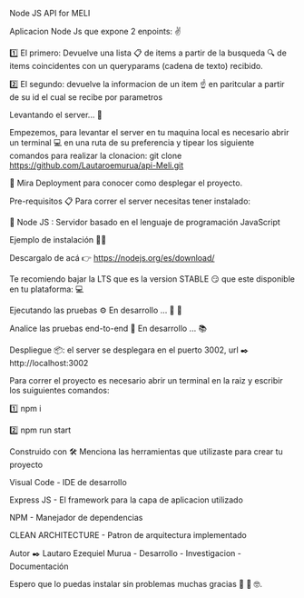 Node JS API for MELI

Aplicacion Node Js que expone 2 enpoints: ✌️

1️⃣ El primero: Devuelve una lista 📋 de items a partir de la busqueda 🔍 de items coincidentes con un queryparams (cadena de texto) recibido.

2️⃣ El segundo: devuelve la informacion de un item ☝️ en paritcular a partir de su id el cual se recibe por parametros

Levantando el server... 🚀

Empezemos, para levantar el server en tu maquina local es necesario abrir un terminal 💻 en una ruta de su preferencia y tipear los siguiente comandos para realizar la clonacion: 
git clone https://github.com/Lautaroemurua/api-Meli.git

👀 Mira Deployment para conocer como desplegar el proyecto.

Pre-requisitos 📋 Para correr el server necesitas tener instalado:

🔴 Node JS : Servidor basado en el lenguaje de programación JavaScript

Ejemplo de instalación 🔩🔧

Descargalo de acá 👉 https://nodejs.org/es/download/

Te recomiendo bajar la LTS que es la version STABLE 😏 que este disponible en tu plataforma: 💻

Ejecutando las pruebas ⚙️ En desarrollo ... 🔧 🔩

Analice las pruebas end-to-end 🔩 En desarrollo ... 📚

Despliegue 📦: el server se desplegara en el puerto 3002, url ✒️ http://localhost:3002

Para correr el proyecto es necesario abrir un terminal en la raiz y escribir los suiguientes comandos:

:one: npm i

:two: npm run start



Construido con 🛠️ Menciona las herramientas que utilizaste para crear tu proyecto

Visual Code - IDE de desarrollo

Express JS - El framework para la capa de aplicacion utilizado

NPM - Manejador de dependencias 

CLEAN ARCHITECTURE - Patron de arquitectura implementado 


Autor ✒️ Lautaro Ezequiel Murua - Desarrollo - Investigacion  - Documentación

Espero que lo puedas instalar sin problemas muchas gracias 🎁 🍺 🤓.
